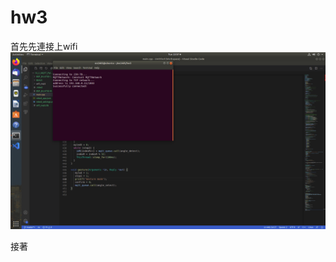 # hw3
首先先連接上wifi
![image](https://github.com/yuchen0816/hw3/blob/main/截圖%202021-05-19%20下午2.07.33.png)

接著

